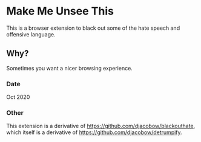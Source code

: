 # Make Me Unsee This

This is a browser extension to black out some of the hate speech and offensive language.

## Why?

Sometimes you want a nicer browsing experience.

### Date

Oct 2020

### Other

This extension is a derivative of https://github.com/djacobow/blackouthate, which itself is a derivative of https://github.com/djacobow/detrumpify.
